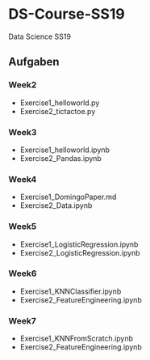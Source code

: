 # DS-Course-SS19
Data Science SS19

## Aufgaben
### Week2
- Exercise1_helloworld.py
- Exercise2_tictactoe.py

### Week3
- Exercise1_helloworld.ipynb
- Exercise2_Pandas.ipynb

### Week4
- Exercise1_DomingoPaper.md
- Exercise2_Data.ipynb

### Week5
- Exercise1_LogisticRegression.ipynb
- Exercise2_LogisticRegression.ipynb

### Week6
- Exercise1_KNNClassifier.ipynb
- Exercise2_FeatureEngineering.ipynb

### Week7
- Exercise1_KNNFromScratch.ipynb
- Exercise2_FeatureEngineering.ipynb
